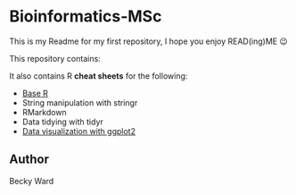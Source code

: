 # Bioinformatics-MSc



This is my Readme for my first repository, I hope you enjoy READ(ing)ME :wink:

This repository contains:

It also contains R **cheat sheets** for the following:

* [Base R](https://github.com/Becky-Ward/Bioinformatics-MSc/commit/8a4739cdfd5fd241980d336b46c151a57f8fa6d8) 
* String manipulation with stringr
* RMarkdown
* Data tidying with tidyr
* [Data visualization with ggplot2](https://github.com/Becky-Ward/Bioinformatics-MSc/commit/93d34780698103ae94add7ce9dd74287dee246ba)

## Author

Becky Ward

